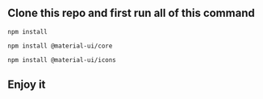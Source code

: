 ## Clone this repo and first run all of this command

`npm install`

`npm install @material-ui/core`

`npm install @material-ui/icons`


## Enjoy it